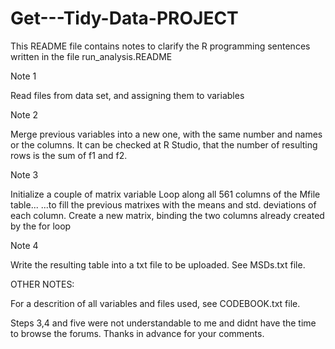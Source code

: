 # Get---Tidy-Data-PROJECT

This README file contains notes to clarify the R programming sentences written in the file run_analysis.README

Note 1

Read files from data set, and assigning them to variables

Note 2

Merge previous variables into a new one, with the same number and names or the columns.
It can be checked at R Studio, that the number of resulting rows is the sum of f1 and f2.

Note 3

Initialize a couple of matrix variable
Loop along all 561 columns of the Mfile table...
...to fill the previous matrixes with the means and std. deviations of each column.
Create a new matrix, binding the two columns already created by the for loop

Note 4

Write the resulting table into a txt file to be uploaded. See MSDs.txt file.

OTHER NOTES:

For a descrition of all variables and files used, see CODEBOOK.txt file.

Steps 3,4 and five were not understandable to me and didnt have the time to browse the forums.
Thanks in advance for your comments. 
